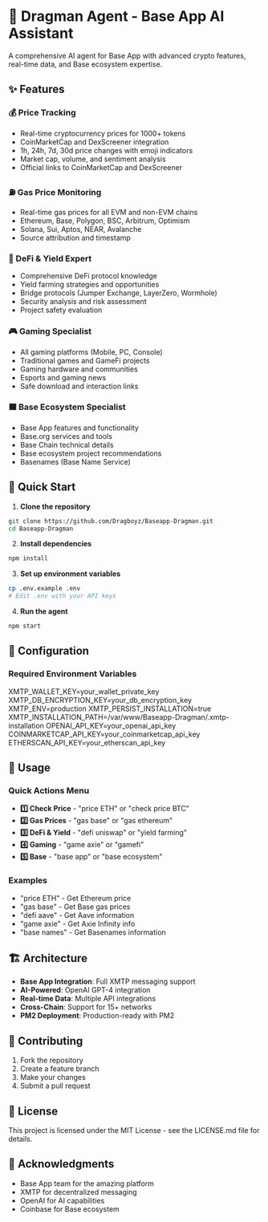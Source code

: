 # 🤖 Dragman Agent - Base App AI Assistant

A comprehensive AI agent for Base App with advanced crypto features, real-time data, and Base ecosystem expertise.

## ✨ Features

### 💰 Price Tracking
- Real-time cryptocurrency prices for 1000+ tokens
- CoinMarketCap and DexScreener integration
- 1h, 24h, 7d, 30d price changes with emoji indicators
- Market cap, volume, and sentiment analysis
- Official links to CoinMarketCap and DexScreener

### ⛽ Gas Price Monitoring
- Real-time gas prices for all EVM and non-EVM chains
- Ethereum, Base, Polygon, BSC, Arbitrum, Optimism
- Solana, Sui, Aptos, NEAR, Avalanche
- Source attribution and timestamp

### 🏦 DeFi & Yield Expert
- Comprehensive DeFi protocol knowledge
- Yield farming strategies and opportunities
- Bridge protocols (Jumper Exchange, LayerZero, Wormhole)
- Security analysis and risk assessment
- Project safety evaluation

### 🎮 Gaming Specialist
- All gaming platforms (Mobile, PC, Console)
- Traditional games and GameFi projects
- Gaming hardware and communities
- Esports and gaming news
- Safe download and interaction links

### 🟦 Base Ecosystem Specialist
- Base App features and functionality
- Base.org services and tools
- Base Chain technical details
- Base ecosystem project recommendations
- Basenames (Base Name Service)

## 🚀 Quick Start

1. **Clone the repository**
```bash
git clone https://github.com/Dragboyz/Baseapp-Dragman.git
cd Baseapp-Dragman
```

2. **Install dependencies**
```bash
npm install
```

3. **Set up environment variables**
```bash
cp .env.example .env
# Edit .env with your API keys
```

4. **Run the agent**
```bash
npm start
```

## 🔧 Configuration

### Required Environment Variables
XMTP_WALLET_KEY=your_wallet_private_key
XMTP_DB_ENCRYPTION_KEY=your_db_encryption_key
XMTP_ENV=production
XMTP_PERSIST_INSTALLATION=true
XMTP_INSTALLATION_PATH=/var/www/Baseapp-Dragman/.xmtp-installation
OPENAI_API_KEY=your_openai_api_key
COINMARKETCAP_API_KEY=your_coinmarketcap_api_key
ETHERSCAN_API_KEY=your_etherscan_api_key

## 📖 Usage

### Quick Actions Menu
- **1️⃣ Check Price** - "price ETH" or "check price BTC"
- **2️⃣ Gas Prices** - "gas base" or "gas ethereum"
- **3️⃣ DeFi & Yield** - "defi uniswap" or "yield farming"
- **4️⃣ Gaming** - "game axie" or "gamefi"
- **5️⃣ Base** - "base app" or "base ecosystem"

### Examples
- "price ETH" - Get Ethereum price
- "gas base" - Get Base gas prices
- "defi aave" - Get Aave information
- "game axie" - Get Axie Infinity info
- "base names" - Get Basenames information

## 🏗️ Architecture

- **Base App Integration**: Full XMTP messaging support
- **AI-Powered**: OpenAI GPT-4 integration
- **Real-time Data**: Multiple API integrations
- **Cross-Chain**: Support for 15+ networks
- **PM2 Deployment**: Production-ready with PM2

## 🤝 Contributing

1. Fork the repository
2. Create a feature branch
3. Make your changes
4. Submit a pull request

## 📄 License

This project is licensed under the MIT License - see the LICENSE.md file for details.

## 🙏 Acknowledgments

- Base App team for the amazing platform
- XMTP for decentralized messaging
- OpenAI for AI capabilities
- Coinbase for Base ecosystem
